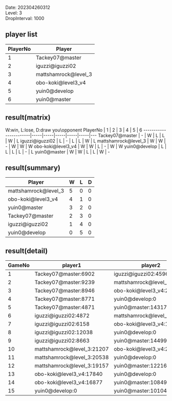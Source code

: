 Date: 202304260312  
Level: 3  
DropInterval: 1000  
## player list
PlayerNo  |  Player
----------|----------------------
1         |  Tackey07@master
2         |  iguzzi@iguzzi02
3         |  mattshamrock@level_3
4         |  obo-koki@level3_v4
5         |  yuin0@develop
6         |  yuin0@master
## result(matrix)
W:win, L:lose, D:draw
you\opponent PlayerNo  |  1  |  2  |  3  |  4  |  5  |  6
-----------------------|-----|-----|-----|-----|-----|---
Tackey07@master        |  -  |  W  |  L  |  L  |  W  |  L
iguzzi@iguzzi02        |  L  |  -  |  L  |  L  |  W  |  L
mattshamrock@level_3   |  W  |  W  |  -  |  W  |  W  |  W
obo-koki@level3_v4     |  W  |  W  |  L  |  -  |  W  |  W
yuin0@develop          |  L  |  L  |  L  |  L  |  -  |  L
yuin0@master           |  W  |  W  |  L  |  L  |  W  |  -
## result(summary)
Player                |  W  |  L  |  D
----------------------|-----|-----|---
mattshamrock@level_3  |  5  |  0  |  0
obo-koki@level3_v4    |  4  |  1  |  0
yuin0@master          |  3  |  2  |  0
Tackey07@master       |  2  |  3  |  0
iguzzi@iguzzi02       |  1  |  4  |  0
yuin0@develop         |  0  |  5  |  0
## result(detail)
GameNo  |  player1                     |  player2
--------|------------------------------|----------------------------
1       |  Tackey07@master:6902        |  iguzzi@iguzzi02:4596
2       |  Tackey07@master:9239        |  mattshamrock@level_3:22646
3       |  Tackey07@master:8946        |  obo-koki@level3_v4:20229
4       |  Tackey07@master:8771        |  yuin0@develop:0
5       |  Tackey07@master:4871        |  yuin0@master:14317
6       |  iguzzi@iguzzi02:4872        |  mattshamrock@level_3:22021
7       |  iguzzi@iguzzi02:6158        |  obo-koki@level3_v4:17818
8       |  iguzzi@iguzzi02:12038       |  yuin0@develop:0
9       |  iguzzi@iguzzi02:8663        |  yuin0@master:14499
10      |  mattshamrock@level_3:21207  |  obo-koki@level3_v4:20126
11      |  mattshamrock@level_3:20538  |  yuin0@develop:0
12      |  mattshamrock@level_3:19157  |  yuin0@master:12216
13      |  obo-koki@level3_v4:17840    |  yuin0@develop:0
14      |  obo-koki@level3_v4:16877    |  yuin0@master:10849
15      |  yuin0@develop:0             |  yuin0@master:10104

